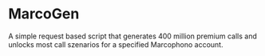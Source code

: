 # MarcoGen
A simple request based script that generates 400 million premium calls and unlocks most call szenarios for a specified Marcophono account.

